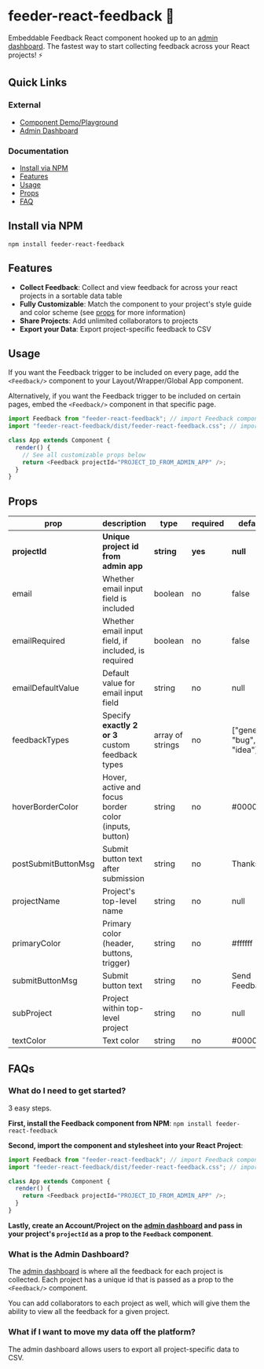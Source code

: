 # feeder-react-feedback 🐼

Embeddable Feedback React component hooked up to an [admin dashboard](http://feeder-admin-client.now.sh/). The fastest way to start collecting feedback across your React projects! ⚡

## Quick Links

### External

- [Component Demo/Playground](http://feeder-xi.now.sh/)
- [Admin Dashboard](http://feeder-admin-client.now.sh/)

### Documentation

- [Install via NPM](#install-via-npm)
- [Features](#features)
- [Usage](#usage)
- [Props](#props)
- [FAQ](#faqs)

## Install via NPM

`npm install feeder-react-feedback`

## Features

- **Collect Feedback**: Collect and view feedback for across your react projects in a sortable data table
- **Fully Customizable**: Match the component to your project's style guide and color scheme (see [props](#props) for more information)
- **Share Projects**: Add unlimited collaborators to projects
- **Export your Data**: Export project-specific feedback to CSV

## Usage

If you want the Feedback trigger to be included on every page, add the `<Feedback/>` component to your Layout/Wrapper/Global App component.

Alternatively, if you want the Feedback trigger to be included on certain pages, embed the `<Feedback/>` component in that specific page.

```javascript
import Feedback from "feeder-react-feedback"; // import Feedback component
import "feeder-react-feedback/dist/feeder-react-feedback.css"; // import stylesheet

class App extends Component {
  render() {
    // See all customizable props below
    return <Feedback projectId="PROJECT_ID_FROM_ADMIN_APP" />;
  }
}
```

## Props

| prop                | description                                           | type             | required | default                    |
| ------------------- | ----------------------------------------------------- | ---------------- | -------- | -------------------------- |
| **projectId**       | **Unique project id from admin app**                  | **string**       | **yes**  | **null**                   |
| email               | Whether email input field is included                 | boolean          | no       | false                      |
| emailRequired       | Whether email input field, if included, is required   | boolean          | no       | false                      |
| emailDefaultValue   | Default value for email input field                   | string           | no       | null                       |
| feedbackTypes       | Specify **exactly 2 or 3** custom feedback types      | array of strings | no       | ["general", "bug", "idea"] |
| hoverBorderColor    | Hover, active and focus border color (inputs, button) | string           | no       | #000000                    |
| postSubmitButtonMsg | Submit button text after submission                   | string           | no       | Thanks!                    |
| projectName         | Project's top-level name                              | string           | no       | null                       |
| primaryColor        | Primary color (header, buttons, trigger)              | string           | no       | #ffffff                    |
| submitButtonMsg     | Submit button text                                    | string           | no       | Send Feedback              |
| subProject          | Project within top-level project                      | string           | no       | null                       |
| textColor           | Text color                                            | string           | no       | #000000                    |

## FAQs

### What do I need to get started?

3 easy steps.

**First, install the Feedback component from NPM**: `npm install feeder-react-feedback`

**Second, import the component and stylesheet into your React Project**:

```javascript
import Feedback from "feeder-react-feedback"; // import Feedback component
import "feeder-react-feedback/dist/feeder-react-feedback.css"; // import stylesheet

class App extends Component {
  render() {
    return <Feedback projectId="PROJECT_ID_FROM_ADMIN_APP" />;
  }
}
```

**Lastly, create an Account/Project on the [admin dashboard](http://feeder-admin-client.now.sh/) and pass in your project's `projectId` as a prop to the `Feedback` component**.

### What is the Admin Dashboard?

The [admin dashboard](http://feeder-admin-client.now.sh/) is where all the feedback for each project is collected. Each project has a unique id that is passed as a prop to the `<Feedback/>` component.

You can add collaborators to each project as well, which will give them the ability to view all the feedback for a given project.

### What if I want to move my data off the platform?

The admin dashboard allows users to export all project-specific data to CSV.
